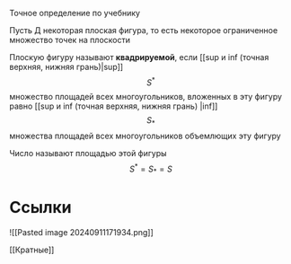 Точное определение по учебнику

Пусть Д некоторая плоская фигура, то есть некоторое ограниченное множество точек на плоскости 

Плоскую фигуру называют **квадрируемой**, если [[sup и inf (точная верхняя, нижняя грань)|sup]] $$S^*$$ множество площадей всех многоугольников, вложенных в эту фигуру равно [[sup и inf (точная верхняя, нижняя грань) |inf]] $$S_*$$ 
множества площадей всех многоугольников объемлющих эту фигуру

Число называют площадью этой фигуры $$S^* = S_* = S$$ 
# Ссылки
![[Pasted image 20240911171934.png]]

[[Кратные]]